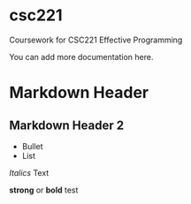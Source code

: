 # csc221
Coursework for CSC221 Effective Programming

You can add more documentation here.

# Markdown Header

## Markdown Header 2

- Bullet
- List

*Italics* Text

**strong** or **bold** test
